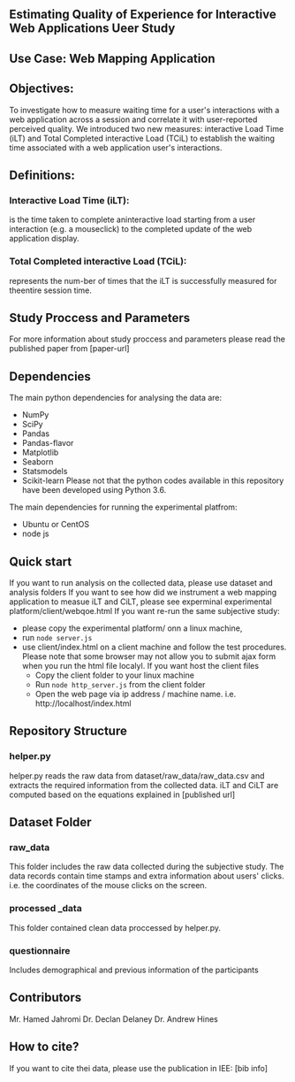 ## Estimating Quality of Experience for Interactive Web Applications Ueer Study 
## Use Case: Web Mapping Application
## Objectives:
To investigate how to measure waiting time for a user's interactions with a web application across a session and correlate it with user-reported perceived quality.  We introduced  two new measures: interactive Load Time (iLT) and Total Completed interactive Load (TCiL) to establish the waiting time associated with a web application user's interactions. 

## Definitions:
### Interactive Load Time (iLT):
 is the time taken to complete aninteractive load starting from a user interaction (e.g. a mouseclick) to the completed update of the web application display.
### Total Completed interactive Load (TCiL):
represents the num-ber  of  times  that  the  iLT  is  successfully  measured  for  theentire session time. 

## Study Proccess and Parameters
For more information about study proccess and parameters please read the published paper from [paper-url]

## Dependencies
The main python dependencies for analysing the data are:
- NumPy
- SciPy
- Pandas
- Pandas-flavor
- Matplotlib
- Seaborn
- Statsmodels
- Scikit-learn
Please not that the python codes available in this repository have been developed using Python 3.6. 

The main dependencies for running the experimental platfrom:
- Ubuntu or CentOS
- node js

## Quick start

If you want to run analysis on the collected data, please use dataset and analysis folders
If you want to see how did we instrument a web mapping application to measue iLT and CiLT, please see experminal experimental platform/client/webqoe.html
If you want re-run the same subjective study:
- please copy  the  experimental platform/ onn a linux machine,
- run ``` node server.js ``` 
- use client/index.html on a client machine and follow the test procedures. Please note that some browser may not allow you to submit ajax form when you run the html file localyl. If you want host the client files
  - Copy the client folder to your linux machine
  - Run ``` node http_server.js ``` from the client folder 
  - Open the web page via ip address / machine name. i.e. http://localhost/index.html 

## Repository Structure 

### helper.py

helper.py reads the raw data from dataset/raw_data/raw_data.csv and extracts the required information from the collected data. iLT and CiLT are computed based on the equations explained in [published url]

## Dataset Folder 

### raw_data

This folder includes the raw data collected during the subjective study. The data records contain time stamps and extra information about users' clicks. i.e. the coordinates of the mouse clicks on the screen.  

### processed _data 

This folder contained clean data proccessed by helper.py.


### questionnaire 
Includes demographical and previous information of the participants

## Contributors
Mr. Hamed Jahromi
Dr. Declan Delaney
Dr. Andrew Hines 

## How to cite?
If you want to cite thei data, please use the publication in IEE:
[bib info]